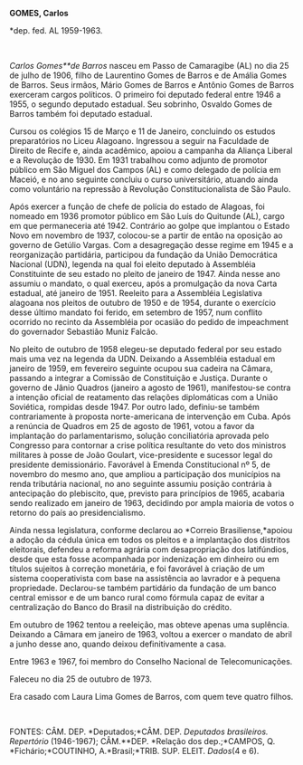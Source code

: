 **GOMES, Carlos**

\*dep. fed. AL 1959-1963.

 

*Carlos Gomes**de Barros* nasceu em Passo de Camaragibe (AL) no dia 25
de julho de 1906, filho de Laurentino Gomes de Barros e de Amália Gomes
de Barros. Seus irmãos, Mário Gomes de Barros e Antônio Gomes de Barros
exerceram cargos políticos. O primeiro foi deputado federal entre 1946 a
1955, o segundo deputado estadual. Seu sobrinho, Osvaldo Gomes de Barros
também foi deputado estadual.

Cursou os colégios 15 de Março e 11 de Janeiro, concluindo os estudos
preparatórios no Liceu Alagoano. Ingressou a seguir na Faculdade de
Direito de Recife e, ainda acadêmico, apoiou a campanha da Aliança
Liberal e a Revolução de 1930. Em 1931 trabalhou como adjunto de
promotor público em São Miguel dos Campos (AL) e como delegado de
polícia em Maceió, e no ano seguinte concluiu o curso universitário,
atuando ainda como voluntário na repressão à Revolução
Constitucionalista de São Paulo.

Após exercer a função de chefe de polícia do estado de Alagoas, foi
nomeado em 1936 promotor público em São Luís do Quitunde (AL), cargo em
que permaneceria até 1942. Contrário ao golpe que implantou o Estado
Novo em novembro de 1937, colocou-se a partir de então na oposição ao
governo de Getúlio Vargas. Com a desagregação desse regime em 1945 e a
reorganização partidária, participou da fundação da União Democrática
Nacional (UDN), legenda na qual foi eleito deputado à Assembléia
Constituinte de seu estado no pleito de janeiro de 1947. Ainda nesse ano
assumiu o mandato, o qual exerceu, após a promulgação da nova Carta
estadual, até janeiro de 1951. Reeleito para a Assembléia Legislativa
alagoana nos pleitos de outubro de 1950 e de 1954, durante o exercício
desse último mandato foi ferido, em setembro de 1957, num conflito
ocorrido no recinto da Assembléia por ocasião do pedido de impeachment
do governador Sebastião Muniz Falcão.

No pleito de outubro de 1958 elegeu-se deputado federal por seu estado
mais uma vez na legenda da UDN. Deixando a Assembléia estadual em
janeiro de 1959, em fevereiro seguinte ocupou sua cadeira na Câmara,
passando a integrar a Comissão de Constituição e Justiça. Durante o
governo de Jânio Quadros (janeiro a agosto de 1961), manifestou-se
contra a intenção oficial de reatamento das relações diplomáticas com a
União Soviética, rompidas desde 1947. Por outro lado, definiu-se também
contrariamente à proposta norte-americana de intervenção em Cuba. Após a
renúncia de Quadros em 25 de agosto de 1961, votou a favor da
implantação do parlamentarismo, solução conciliatória aprovada pelo
Congresso para contornar a crise política resultante do veto dos
ministros militares à posse de João Goulart, vice-presidente e sucessor
legal do presidente demissionário. Favorável à Emenda Constitucional nº
5, de novembro do mesmo ano, que ampliou a participação dos municípios
na renda tributária nacional, no ano seguinte assumiu posição contrária
à antecipação do plebiscito, que, previsto para princípios de 1965,
acabaria sendo realizado em janeiro de 1963, decidindo por ampla maioria
de votos o retorno do país ao presidencialismo.

Ainda nessa legislatura, conforme declarou ao *Correio
Brasiliense,*apoiou a adoção da cédula única em todos os pleitos e a
implantação dos distritos eleitorais, defendeu a reforma agrária com
desapropriação dos latifúndios, desde que esta fosse acompanhada por
indenização em dinheiro ou em títulos sujeitos à correção monetária, e
foi favorável à criação de um sistema cooperativista com base na
assistência ao lavrador e à pequena propriedade. Declarou-se também
partidário da fundação de um banco central emissor e de um banco rural
como fórmula capaz de evitar a centralização do Banco do Brasil na
distribuição do crédito.

Em outubro de 1962 tentou a reeleição, mas obteve apenas uma suplência.
Deixando a Câmara em janeiro de 1963, voltou a exercer o mandato de
abril a junho desse ano, quando deixou definitivamente a casa.

Entre 1963 e 1967, foi membro do Conselho Nacional de Telecomunicações.

Faleceu no dia 25 de outubro de 1973.

Era casado com Laura Lima Gomes de Barros, com quem teve quatro filhos.

 

FONTES: CÂM. DEP. *Deputados;*CÂM. DEP. *Deputados brasileiros.
Repertório* (1946-1967); CÂM.**DEP. *Relação dos dep.;*CAMPOS, Q.
*Fichário;*COUTINHO, A.*Brasil;*TRIB. SUP. ELEIT. *Dados*(4 e 6).

 

 
